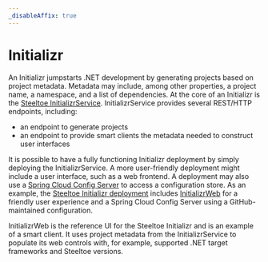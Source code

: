 ```yaml
---
_disableAffix: true
---
```


# Initializr

An Initializr jumpstarts .NET development by generating projects based on project metadata.
Metadata may include, among other properties, a project name, a namespace, and a list of dependencies.
At the core of an Initializr is the [Steeltoe InitializrService](https://github.com/SteeltoeOSS/InitializrService).
InitializrService provides several REST/HTTP endpoints, including:

* an endpoint to generate projects
* an endpoint to provide smart clients the metadata needed to construct user interfaces

It is possible to have a fully functioning Initializr deployment by simply deploying the InitializrService.
A more user-friendly deployment might include a user interface, such as a web frontend.
A deployment may also use a [Spring Cloud Config Server](https://cloud.spring.io/spring-cloud-config/multi/multi__spring_cloud_config_server.html) to access a configuration store.
As an example, the [Steeltoe Initializr deployment](https://start.steeltoe.io) includes [InitializrWeb](https://github.com/SteeltoeOSS/InitializrWeb) for a friendly user experience and a Spring Cloud Config Server using a GitHub-maintained configuration.

InitializrWeb is the reference UI for the Steeltoe Initializr and is an example of a smart client. It uses project metadata from the InitializrService to populate its web controls with, for example, supported .NET target frameworks and Steeltoe versions.
